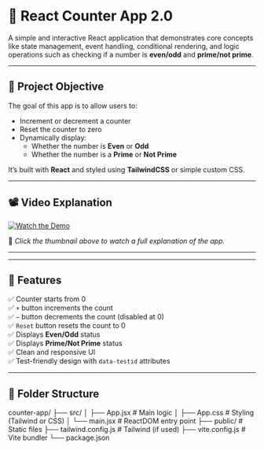 # 🔢 React Counter App 2.0

A simple and interactive React application that demonstrates core concepts like state management, event handling, conditional rendering, and logic operations such as checking if a number is **even/odd** and **prime/not prime**.

---

## 🎯 Project Objective

The goal of this app is to allow users to:
- Increment or decrement a counter
- Reset the counter to zero
- Dynamically display:
  - Whether the number is **Even** or **Odd**
  - Whether the number is a **Prime** or **Not Prime**

It’s built with **React** and styled using **TailwindCSS** or simple custom CSS.

---

## 📽️ Video Explanation

[![Watch the Demo](https://img.youtube.com/vi/YOUR_VIDEO_ID/0.jpg)](https://www.youtube.com/watch?v=YOUR_VIDEO_ID)

📌 _Click the thumbnail above to watch a full explanation of the app._

---


---

## 🚀 Features

✅ Counter starts from 0  
✅ `+` button increments the count  
✅ `–` button decrements the count (disabled at 0)  
✅ `Reset` button resets the count to 0  
✅ Displays **Even/Odd** status  
✅ Displays **Prime/Not Prime** status  
✅ Clean and responsive UI  
✅ Test-friendly design with `data-testid` attributes

---

## 📁 Folder Structure

counter-app/
├── src/
│ ├── App.jsx # Main logic
│ ├── App.css # Styling (Tailwind or CSS)
│ └── main.jsx # ReactDOM entry point
├── public/ # Static files
├── tailwind.config.js # Tailwind (if used)
├── vite.config.js # Vite bundler
└── package.json

